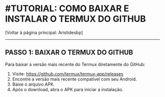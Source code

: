 #TUTORIAL: COMO BAIXAR E INSTALAR O TERMUX DO GITHUB
===============================

[Voltar à página principal: Aristidesbp]

---------------------------------------------------
PASSO 1: BAIXAR O TERMUX DO GITHUB
---------------------------------------------------
Para baixar a versão mais recente do Termux diretamente do GitHub:
1. Visite: https://github.com/termux/termux-app/releases
2. Encontre a versão mais recente compatível com seu Android.
3. Baixe o arquivo APK.
4. Após o download, abra o APK para iniciar a instalação.
